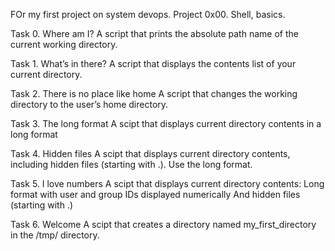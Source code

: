 FOr my first project on system devops.
Project 0x00. Shell, basics.

Task 0. Where am I?
A script that prints the absolute path name of the current working directory.

Task 1. What’s in there?
A script that displays the contents list of your current directory.

Task 2. There is no place like home
A script that changes the working directory to the user’s home directory.

Task 3. The long format
A scipt that displays current directory contents in a long format

Task 4. Hidden files
A scipt that displays current directory contents, including hidden files (starting with .). Use the long format. 

Task 5. I love numbers
A scipt that displays current directory contents:
Long format
with user and group IDs displayed numerically
And hidden files (starting with .)

Task 6. Welcome
A scipt that creates a directory named my_first_directory in the /tmp/ directory.
